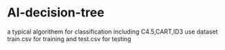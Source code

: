 # AI-decision-tree

a typical algorithem for classification including C4.5,CART,ID3
use dataset train.csv for training and test.csv for testing
